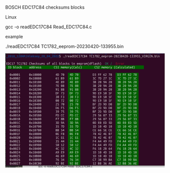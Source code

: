 BOSCH EDC17C84 checksums blocks

Linux 

gcc -o readEDC17C84 Read_EDC17C84.c

example

./readEDC17C84 TC1782_eeprom-20230420-133955.bin



<img src="Example.png" width=600 >

